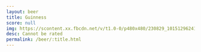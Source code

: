```yaml
---
layout: beer
title: Guinness
score: null
img: https://scontent.xx.fbcdn.net/v/t1.0-0/p480x480/230829_10151296241408745_792356720_n.jpg?oh=2504adc0c41e43d054d740d59b8f6538&oe=58DFC6C4
desc: Cannot be rated
permalink: /beer/:title.html
---
```

